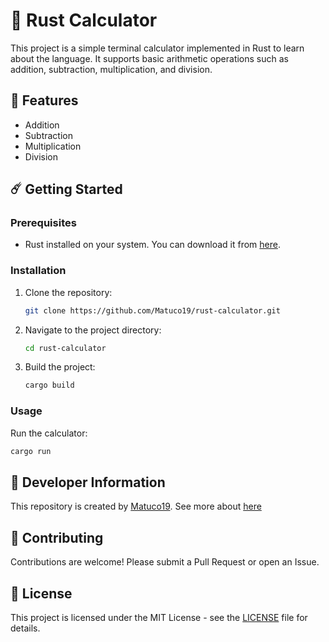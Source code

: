 # 📅 Rust Calculator

This project is a simple terminal calculator implemented in Rust to learn about the language. It supports basic arithmetic operations such as addition, subtraction, multiplication, and division.

## 🔮 Features

- Addition
- Subtraction
- Multiplication
- Division

## ☄️ Getting Started

### Prerequisites

- Rust installed on your system. You can download it from [here](https://www.rust-lang.org/tools/install).

### Installation

1. Clone the repository:

    ```sh
    git clone https://github.com/Matuco19/rust-calculator.git
    ```

2. Navigate to the project directory:

    ```sh
    cd rust-calculator
    ```

3. Build the project:

    ```sh
    cargo build
    ```

### Usage

Run the calculator:

```sh
cargo run
```

## 💾 Developer Information

This repository is created by [Matuco19](https://github.com/Matuco19). See more about [here](https://matuco19.com)

## 👋 Contributing

Contributions are welcome! Please submit a Pull Request or open an Issue.

## 🧻 License

This project is licensed under the MIT License - see the [LICENSE](LICENSE) file for details.
